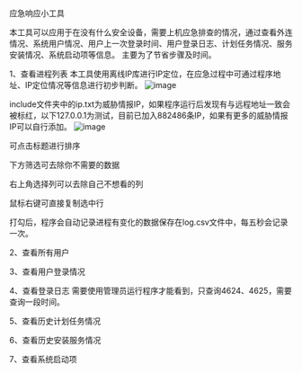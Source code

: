 应急响应小工具

本工具可以应用于在没有什么安全设备，需要上机应急排查的情况，通过查看外连情况、系统用户情况、用户上一次登录时间、用户登录日志、计划任务情况、服务安装情况、系统启动项等信息。
主要为了节省步骤及时间。

1、查看进程列表
本工具使用离线IP库进行IP定位，在应急过程中可通过程序地址、IP定位情况等信息进行初步判断。
![image](https://github.com/user-attachments/assets/16cf4180-9564-4568-a90b-03e12df0e3cc)

include文件夹中的ip.txt为威胁情报IP，如果程序运行后发现有与远程地址一致会被标红，以下127.0.0.1为测试，目前已加入882486条IP，如果有更多的威胁情报IP可以自行添加。
![image](https://github.com/user-attachments/assets/b6e9a30b-0dd7-4380-8573-ed70d1b7540b)

可点击标题进行排序

下方筛选可去除你不需要的数据

右上角选择列可以去除自己不想看的列

鼠标右键可直接复制选中行

打勾后，程序会自动记录进程有变化的数据保存在log.csv文件中，每五秒会记录一次。

2、查看所有用户

3、查看用户登录情况

4、查看登录日志
需要使用管理员运行程序才能看到，只查询4624、4625，需要查询一段时间。

5、查看历史计划任务情况

6、查看历史安装服务情况

7、查看系统启动项

